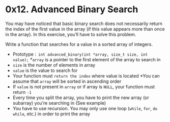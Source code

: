 # 0x12. Advanced Binary Search

You may have noticed that basic binary search does not necessarily return the index of the first value in the array (if this value appears more than once in the array). In this exercise, you’ll have to solve this problem.

Write a function that searches for a value in a sorted array of integers.

* Prototype :` int advanced_binary(int *array, size_t size, int value);`
*` array ` is a pointer to the first element of the array to search in
* `size` is the number of elements in array
* `value` is the value to search for
* Your function must `return the index` where value is located
*You can assume that `array` will be sorted in ascending order
* If `value` is not present in `array` or if array is `NULL`, your function must return `-1`
* Every time you split the array, you have to print the new array (or subarray) you’re searching in (See example)
* You have to use recursion. You may only use one loop (`while`, `for`, `do while`, etc.) in order to print the array
